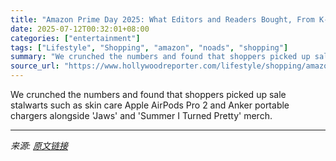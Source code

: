 ```yaml
---
title: "Amazon Prime Day 2025: What Editors and Readers Bought, From K-Beauty Bestsellers to the Ultimate Gaming Monitor"
date: 2025-07-12T00:32:01+08:00
categories: ["entertainment"]
tags: ["Lifestyle", "Shopping", "amazon", "noads", "shopping"]
summary: "We crunched the numbers and found that shoppers picked up sale stalwarts such as skin care Apple AirPods Pro 2 and Anker portable chargers alongside 'Jaws' and 'Summer I Turned Pretty' merch."
source_url: "https://www.hollywoodreporter.com/lifestyle/shopping/amazon-prime-day-2025-most-popular-items-what-editors-readers-bought-1236312512/"
---
```


We crunched the numbers and found that shoppers picked up sale stalwarts such as skin care Apple AirPods Pro 2 and Anker portable chargers alongside 'Jaws' and 'Summer I Turned Pretty' merch.

---

*来源: [原文链接](https://www.hollywoodreporter.com/lifestyle/shopping/amazon-prime-day-2025-most-popular-items-what-editors-readers-bought-1236312512/)*
